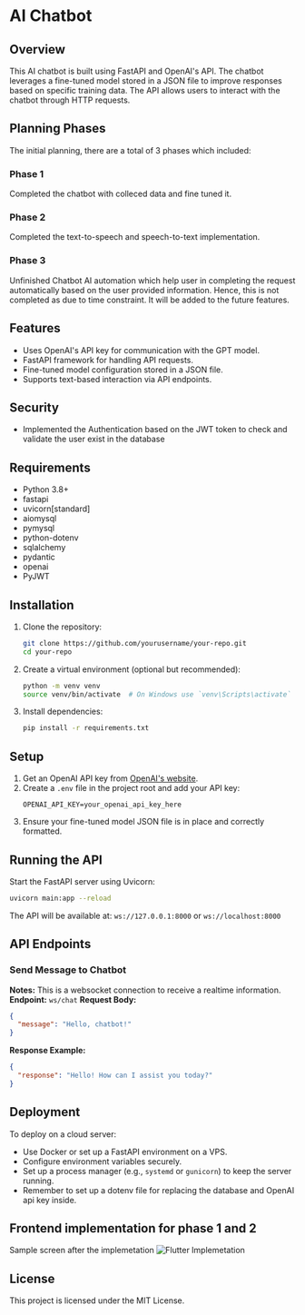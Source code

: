 # AI Chatbot

## Overview
This AI chatbot is built using FastAPI and OpenAI's API. The chatbot leverages a fine-tuned model stored in a JSON file to improve responses based on specific training data. The API allows users to interact with the chatbot through HTTP requests.

## Planning Phases
The initial planning, there are a total of 3 phases which included:

### Phase 1
Completed the chatbot with colleced data and fine tuned it.

### Phase 2
Completed the text-to-speech and speech-to-text implementation.

### Phase 3
Unfinished Chatbot AI automation which help user in completing the request automatically based on the user provided information. Hence, this is not completed as due to time constraint. It will be added to the future features.

## Features
- Uses OpenAI's API key for communication with the GPT model.
- FastAPI framework for handling API requests.
- Fine-tuned model configuration stored in a JSON file.
- Supports text-based interaction via API endpoints.

## Security
- Implemented the Authentication based on the JWT token to check and validate the user exist in the database

## Requirements
- Python 3.8+
- fastapi
- uvicorn[standard]
- aiomysql
- pymysql
- python-dotenv
- sqlalchemy
- pydantic
- openai
- PyJWT

## Installation
1. Clone the repository:
   ```bash
   git clone https://github.com/yourusername/your-repo.git
   cd your-repo
   ```
2. Create a virtual environment (optional but recommended):
   ```bash
   python -m venv venv
   source venv/bin/activate  # On Windows use `venv\Scripts\activate`
   ```
3. Install dependencies:
   ```bash
   pip install -r requirements.txt
   ```

## Setup
1. Get an OpenAI API key from [OpenAI's website](https://openai.com/).
2. Create a `.env` file in the project root and add your API key:
   ```env
   OPENAI_API_KEY=your_openai_api_key_here
   ```
3. Ensure your fine-tuned model JSON file is in place and correctly formatted.

## Running the API
Start the FastAPI server using Uvicorn:
```bash
uvicorn main:app --reload
```

The API will be available at: `ws://127.0.0.1:8000` or `ws://localhost:8000`

## API Endpoints
### Send Message to Chatbot
**Notes:** This is a websocket connection to receive a realtime information. 
**Endpoint:** `ws/chat`
**Request Body:**
```json
{
  "message": "Hello, chatbot!"
}
```

**Response Example:**
```json
{
  "response": "Hello! How can I assist you today?"
}
```

## Deployment
To deploy on a cloud server:
- Use Docker or set up a FastAPI environment on a VPS.
- Configure environment variables securely.
- Set up a process manager (e.g., `systemd` or `gunicorn`) to keep the server running.
- Remember to set up a dotenv file for replacing the database and OpenAI api key inside.

## Frontend implementation for phase 1 and 2
Sample screen after the implemetation
![Flutter Implemetation](https://i.ibb.co/B2CN1w06/image.png)


## License
This project is licensed under the MIT License.

